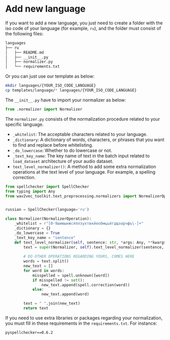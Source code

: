 # Add new language

If you want to add a new language, you just need to create a folder with the iso code of your language (for example, `ru`), and the folder must consist of the following files:

```bash
languages
├── ru
│   ├── README.md
│   ├── __init__.py
│   ├── normalizer.py
│   └── requirements.txt
```

Or you can just use our template as below:
```bash
mkdir languages/{YOUR_ISO_CODE_LANGUAGE}
cp templates/language/* languages/{YOUR_ISO_CODE_LANGUAGE}
```

The `__init__.py` have to import your normalizer as below:

```python
from .normalizer import Normalizer
```

The `normalizer.py` consists of the normalization procedure related to your specific language.

- `_whitelist`: The acceptable characters related to your language.
- `_dictionary`: A dictionary of words, characters, or phrases that you want to find and replace before whitelisting.
- `_do_lowercase`: Whether to do lowercase or not.
- `_text_key_name`: The key name of text in the batch input related to `load_dataset` architecture of your audio dataset.
- `text_level_normalizer()`: A method to add some extra normalization operations at the text level of your language. For example, a spelling correction.

```python
from spellchecker import SpellChecker
from typing import Any
from wav2vec_toolkit.text_preprocessing.normalizers import NormalizerOperation


russian = SpellChecker(language='ru')

class Normalizer(NormalizerOperation):
    _whitelist = r"[0-9шиюынжсяплзухтвкйеобмцьёгдщэарчфъ\-]+"
    _dictionary = {}
    _do_lowercase = True
    _text_key_name = "sentence"
    def text_level_normalizer(self, sentence: str, *args: Any, **kwargs: Any) -> str:
        text = super(Normalizer, self).text_level_normalizer(sentence, *args, **kwargs)
        
        # DO OTHER OPERATIONS REGARDING YOURS, COMES HERE
        words = text.split()
        new_text = []
        for word in words:
            misspelled = spell.unknown([word])
            if misspelled != set():
                new_text.append(spell.correction(word))
            else:
                new_text.append(word)

        text = " ".join(new_text)
        return text
```

If you need to use extra libraries or packages regarding your normalization, you must fill in these requirements in the `requirements.txt`. For instance:

```text
pyspellchecker==0.6.2
```